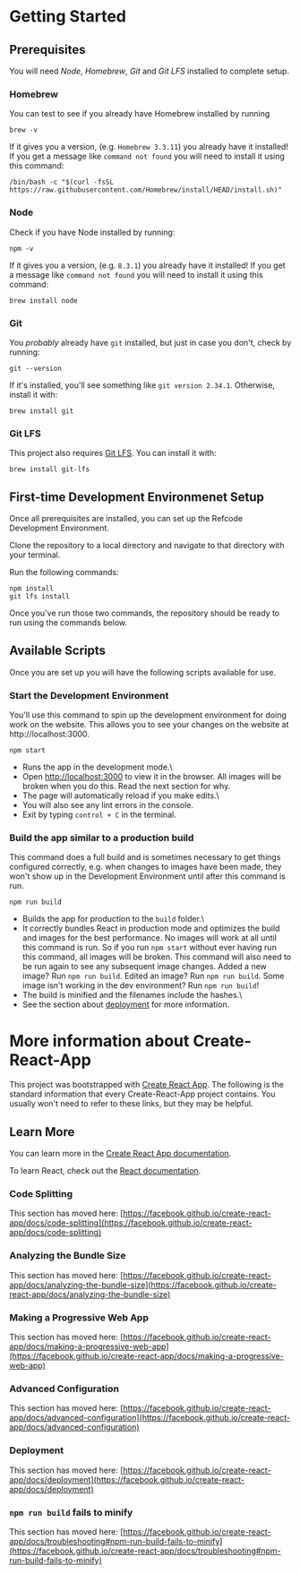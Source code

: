 # Getting Started

## Prerequisites
You will need *Node*, *Homebrew*, *Git* and *Git LFS* installed to complete setup. 

### Homebrew
You can test to see if you already have Homebrew installed by running 

```
brew -v
```

If it gives you a version, (e.g. `Homebrew 3.3.11`) you already have it installed! If you get a message like `command not found` you will need to install it using this command:

```
/bin/bash -c "$(curl -fsSL https://raw.githubusercontent.com/Homebrew/install/HEAD/install.sh)"
```

### Node
Check if you have Node installed by running:

```
npm -v
```

If it gives you a version, (e.g. `8.3.1`) you already have it installed! If you get a message like `command not found` you will need to install it using this command:

```
brew install node
```

### Git
You _probably_ already have `git` installed, but just in case you don't, check by running:

```
git --version
```

If it's installed, you'll see something like `git version 2.34.1`. Otherwise, install it with:

```
brew install git
```

### Git LFS
This project also requires [Git LFS](https://git-lfs.github.com/). You can install it with:

```
brew install git-lfs
```

## First-time Development Environmenet Setup

Once all prerequisites are installed, you can set up the Refcode Development Environment. 

Clone the repository to a local directory and navigate to that directory with your terminal. 

Run the following commands:

```
npm install
git lfs install
```

Once you've run those two commands, the repository should be ready to run using the commands below.

## Available Scripts

Once you are set up you will have the following scripts available for use. 

### Start the Development Environment

You'll use this command to spin up the development environment for doing work on the website. This allows you to see your changes on the website at http://localhost:3000.

`npm start`

 - Runs the app in the development mode.\
 - Open [http://localhost:3000](http://localhost:3000) to view it in the browser. All images will be broken when you do this. Read the next section for why.
 - The page will automatically reload if you make edits.\
 - You will also see any lint errors in the console.
 - Exit by typing `control + C` in the terminal.

### Build the app similar to a production build

This command does a full build and is sometimes necessary to get things configured correctly, e.g. when changes to images have been made, they won't show up in the Development Environment until after this command is run. 

`npm run build`

 - Builds the app for production to the `build` folder.\
 - It correctly bundles React in production mode and optimizes the build and images for the best performance. No images will work at all until this command is run. So if you run `npm start` without ever having run this command, all images will be broken. This command will also need to be run again to see any subsequent image changes. Added a new image? Run `npm run build`. Edited an image? Run `npm run build`. Some image isn't working in the dev environment?  Run `npm run build`!
 - The build is minified and the filenames include the hashes.\
 - See the section about [deployment](https://facebook.github.io/create-react-app/docs/deployment) for more information.



# More information about Create-React-App
This project was bootstrapped with [Create React App](https://github.com/facebook/create-react-app). The following is the standard information that every Create-React-App project contains. You usually won't need to refer to these links, but they may be helpful. 

## Learn More

You can learn more in the [Create React App documentation](https://facebook.github.io/create-react-app/docs/getting-started).

To learn React, check out the [React documentation](https://reactjs.org/).

### Code Splitting

This section has moved here: [https://facebook.github.io/create-react-app/docs/code-splitting](https://facebook.github.io/create-react-app/docs/code-splitting)

### Analyzing the Bundle Size

This section has moved here: [https://facebook.github.io/create-react-app/docs/analyzing-the-bundle-size](https://facebook.github.io/create-react-app/docs/analyzing-the-bundle-size)

### Making a Progressive Web App

This section has moved here: [https://facebook.github.io/create-react-app/docs/making-a-progressive-web-app](https://facebook.github.io/create-react-app/docs/making-a-progressive-web-app)

### Advanced Configuration

This section has moved here: [https://facebook.github.io/create-react-app/docs/advanced-configuration](https://facebook.github.io/create-react-app/docs/advanced-configuration)

### Deployment

This section has moved here: [https://facebook.github.io/create-react-app/docs/deployment](https://facebook.github.io/create-react-app/docs/deployment)

### `npm run build` fails to minify

This section has moved here: [https://facebook.github.io/create-react-app/docs/troubleshooting#npm-run-build-fails-to-minify](https://facebook.github.io/create-react-app/docs/troubleshooting#npm-run-build-fails-to-minify)
